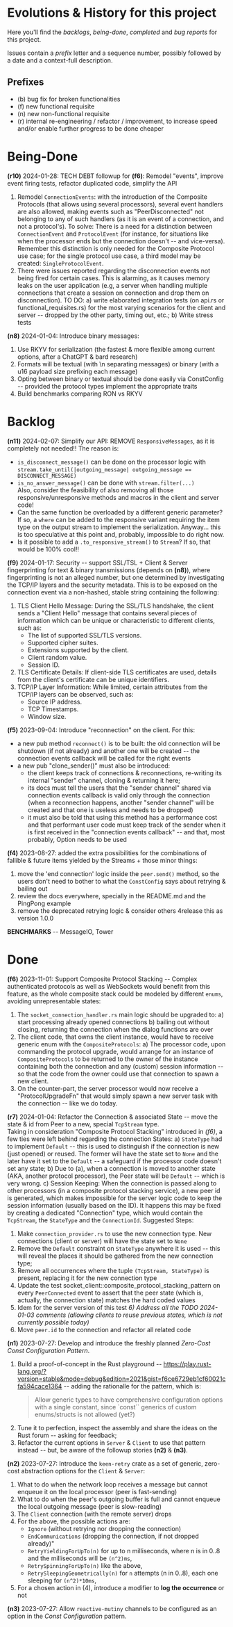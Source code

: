 # Evolutions & History for this project

Here you'll find the *backlogs*, *being-done*, *completed* and *bug reports* for this project.

Issues contain a *prefix* letter and a sequence number, possibly followed by a date and a context-full description.



## Prefixes

  - (b) bug fix for broken functionalities
  - (f) new functional requisite
  - (n) new non-functional requisite
  - (r) internal re-engineering / refactor / improvement, to increase speed and/or enable further progress to be done cheaper



# Being-Done

**(r10)** 2024-01-28: TECH DEBT followup for **(f6)**: Remodel "events", improve event firing tests, refactor duplicated code, simplify the API
1) Remodel `ConnectionEvents`: with the introduction of the Composite Protocols (that allows using several processors), several event handlers
   are also allowed, making events such as "PeerDisconnected" not belonging to any of such handlers (as it is an event of a connection, and not
   a protocol's). To solve: There is a need for a distinction between `ConnectionEvent` and `ProtocolEvent` (for instance, for situations like
   when the processor ends but the connection doesn't -- and vice-versa). Remember this distinction is only needed for the Composite Protocol
   use case; for the single protocol use case, a third model may be created: `SingleProtocolEvent`.
2) There were issues reported regarding the disconnection events not being fired for certain cases. This is alarming, as it causes memory
   leaks on the user application (e.g, a server when handling multiple connections that create a session on connection and drop them on disconnection).
   TO DO: a) write elaborated integration tests (on api.rs or functional_requisites.rs) for the most varying scenarios for the client and server
          -- dropped by the other party, timing out, etc.;
          b) Write stress tests

**(n8)** 2024-01-04: Introduce binary messages:
1) Use RKYV for serialization (the fastest & more flexible among current options, after a ChatGPT & bard research)
2) Formats will be textual (with \n separating messages) or binary (with a u16 payload size prefixing each message)
3) Opting between binary or textual should be done easily via ConstConfig -- provided the protocol types implement the appropriate traits
4) Build benchmarks comparing RON vs RKYV



# Backlog

**(n11)** 2024-02-07: Simplify our API: REMOVE `ResponsiveMessages`, as it is completely not needed!! The reason is:
  * `is_disconnect_message()` can be done on the processor logic with `stream.take_until(|outgoing_message| outgoing_message == DISCONNECT_MESSAGE)`
  * `is_no_answer_message()` can be done with `stream.filter(...)`\
Also, consider the feasibility of also removing all those responsive/unresponsive methods and macros in the client and server code!
  * Can the same function be overloaded by a different generic parameter? If so, a `where` can be added to the responsive variant requiring the
    item type on the output stream to implement the serialization. Anyway... this is too speculative at this point and, probably, impossible to do right now.
  * Is it possible to add a `.to_responsive_stream()` to `Stream`? If so, that would be 100% cool!!

**(f9)** 2024-01-17: Security -- support SSL/TSL + Client & Server fingerprinting for text & binary transmissions (depends on **(n8)**),
where fingerprinting is not an alleged number, but one determined by investigating the TCP/IP layers and the security metadata.
This is to be exposed on the connection event via a non-hashed, stable string containing the following:
1) TLS Client Hello Message: During the SSL/TLS handshake, the client sends a "Client Hello" message that contains several pieces of information
   which can be unique or characteristic to different clients, such as:
     - The list of supported SSL/TLS versions.
     - Supported cipher suites.
     - Extensions supported by the client.
     - Client random value.
     - Session ID.
2) TLS Certificate Details: If client-side TLS certificates are used, details from the client's certificate can be unique identifiers.
3) TCP/IP Layer Information: While limited, certain attributes from the TCP/IP layers can be observed, such as:
   - Source IP address.
   - TCP Timestamps.
   - Window size.

**(f5)** 2023-09-04: Introduce "reconnection" on the client. For this:
  - a new pub method `reconnect()` is to be built: the old connection will be shutdown (if not already) and another one will be created
    -- the connection events callback will be called for the right events
  - a new pub "clone_sender()" must also be introduced:
    - the client keeps track of connections & reconnections, re-writing its internal "sender" channel, cloning & returning it here;
    - its docs must tell the users that the "sender channel" shared via connection events callback is valid only through the connection
      (when a reconnection happens, another "sender channel" will be created and that one is useless and needs to be dropped)
    - it must also be told that using this method has a performance cost and that performant user code must keep track of the sender when
      it is first received in the "connection events callback" -- and that, most probably, Option<UnsafeCell> needs to be used

**(f4)** 2023-08-27: added the extra possibilities for the combinations of fallible & future items yielded by the Streams + those minor things:
1) move the 'end connection' logic inside the `peer.send()` method, so the users don't need to bother to what the `ConstConfig` says about retrying & bailing out
2) review the docs everywhere, specially in the README.md and the PingPong example
3) remove the deprecated retrying logic & consider others
4release this as version 1.0.0

**BENCHMARKS** -- MessageIO, Tower


# Done

**(f6)** 2023-11-01: Support Composite Protocol Stacking -- Complex authenticated protocols as well as WebSockets would benefit from this feature, as the whole composite stack could be modeled by different `enums`, avoiding unrepresentable states:
1) The `socket_connection_handler.rs` main logic should be upgraded to:
   a) start processing already opened connections
   b) bailing out without closing, returning the connection when the dialog functions are over
2) The client code, that owns the client instance, would have to receive generic enum with the `CompositeProtocols`:
   a) The processor code, upon commanding the protocol upgrade, would arrange for an instance of `CompositeProtocols` to be returned to the owner of the instance
   containing both the connection and any (custom) session information -- so that the code from the owner could use that connection to spawn a new client.
3) On the counter-part, the server processor would now receive a "ProtocolUpgradeFn" that would simply spawn a new server task with the connection -- like we do today.

**(r7)** 2024-01-04: Refactor the Connection & associated State -- move the state & id from Peer to a new, special `TcpStream` type.\
Taking in consideration "Composite Protocol Stacking" introduced in *(f6)*, a few ties were left behind regarding the connection States:
a) `StateType` had to implement `Default` -- this is used to distinguish if the connection is new (just opened) or reused. The former will
have the state set to `None` and the later have it set to the `Default` -- a safeguard if the processor code doesn't set any state;
b) Due to (a), when a connection is moved to another state (AKA, another protocol processor), the Peer state will be `Default` -- which is
very wrong.
c) Session Keeping: When the connection is passed along to other processors (in a composite protocol stacking service), a new peer id is generated,
which makes impossible for the server logic code to keep the session information (usually based on the ID).
It happens this may be fixed by creating a dedicated "Connection" type, which would contain the `TcpStream`, the `StateType` and the `ConnectionId`.
Suggested Steps:
1) Make `connection_provider.rs` to use the new connection type. New connections (client or server) will have the state set to `None`
2) Remove the `Default` constraint on `StateType` anywhere it is used -- this will reveal the places it should be gathered from the new
   connection type;
3) Remove all occurrences where the tuple `(TcpStream, StateType)` is present, replacing it for the new connection type
4) Update the test socket_client::composite_protocol_stacking_pattern on every `PeerConnected` event to assert that the peer state
   (which is, actually, the connection state) matches the hard coded values
5) Idem for the server version of this test
_6) Address all the TODO 2024-01-03 comments (allowing clients to reuse previous states, which is not currently possible today)_
7) Move `peer.id` to the connection and refactor all related code


**(n1)** 2023-07-27: Develop and introduce the freshly planned *Zero-Cost Const Configuration Pattern*.
1) Build a proof-of-concept in the Rust playground -- https://play.rust-lang.org/?version=stable&mode=debug&edition=2021&gist=f6ce6729eb1cf60021cfa594cace1364 -- adding the rationalle for the pattern, which is:
   > Allow generic types to have comprehensive configuration options with a single constant, since `const`` generics of custom enums/structs is not allowed (yet?)
2) Tune it to perfection, inspect the assembly and share the ideas on the Rust forum -- asking for feedback;
3) Refactor the current options in `Server` & `Client` to use that pattern instead -- but, be aware of the followup stories **(n2)** & **(n3)**.

**(n2)** 2023-07-27: Introduce the `keen-retry` crate as a set of generic, zero-cost abstraction options for the `Client` & `Server`:
1) What to do when the network loop receives a message but cannot enqueue it on the local processor (peer is fast-sending)
2) What to do when the peer's outgoing buffer is full and cannot enqueue the local outgoing message (peer is slow-reading)
3) The `Client` connection (with the remote server) drops
4) For the above, the possible actions are:
     - `Ignore` (without retrying nor dropping the connection)
     - `EndCommunications` (dropping the connection, if not dropped already)"
     - `RetryYieldingForUpTo(n)` for up to n milliseconds, where n is in 0..8 and the milliseconds will be `(n^2)ms`,
     - `RetrySpinningForUpTo(n)` like the above,
     - `RetrySleepingGeometrically(n)` for `n` attempts (n in 0..8), each one sleeping for `(n^2)*10ms`,
5) For a chosen action in (4), introduce a modifier to **log the occurrence** or not

**(n3)** 2023-07-27: Allow `reactive-mutiny` channels to be configured as an option in the *Const Configuration* pattern.
